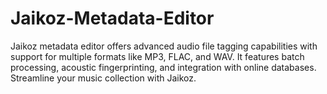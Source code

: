# Jaikoz-Metadata-Editor
Jaikoz metadata editor offers advanced audio file tagging capabilities with support for multiple formats like MP3, FLAC, and WAV. It features batch processing, acoustic fingerprinting, and integration with online databases. Streamline your music collection with Jaikoz.
